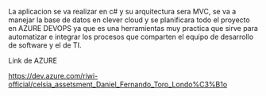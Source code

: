 La aplicacion se va realizar en c# y su arquitectura sera MVC, se va a manejar la base de datos en clever cloud y se planificara todo el proyecto en AZURE DEVOPS ya que es una herramientas muy practica que sirve para automatizar e integrar los procesos que comparten el equipo de desarrollo de software y el de TI.

Link de AZURE

https://dev.azure.com/riwi-official/celsia_assetsment_Daniel_Fernando_Toro_Londo%C3%B1o

